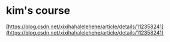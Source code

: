 # kim's course


[https://blog.csdn.net/xixihahalelehehe/article/details/112358241](https://blog.csdn.net/xixihahalelehehe/article/details/112358241)


